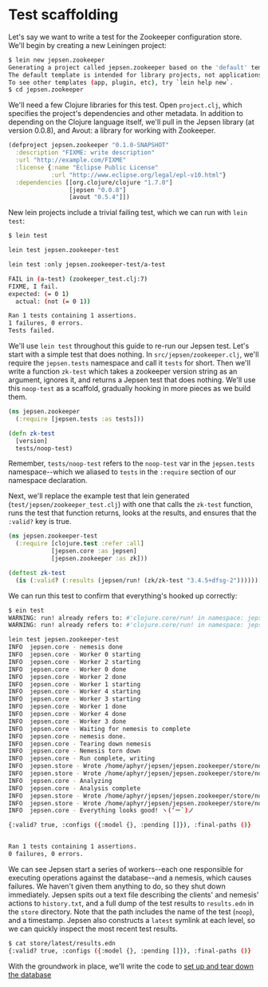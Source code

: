 # Test scaffolding

Let's say we want to write a test for the Zookeeper configuration store. We'll
begin by creating a new Leiningen project:

```bash
$ lein new jepsen.zookeeper
Generating a project called jepsen.zookeeper based on the 'default' template.
The default template is intended for library projects, not applications.
To see other templates (app, plugin, etc), try `lein help new`.
$ cd jepsen.zookeeper
```

We'll need a few Clojure libraries for this test. Open `project.clj`, which
specifies the project's dependencies and other metadata. In addition to
depending on the Clojure language itself, we'll pull in the Jepsen library (at
version 0.0.8), and Avout: a library for working with Zookeeper.

```clj
(defproject jepsen.zookeeper "0.1.0-SNAPSHOT"
  :description "FIXME: write description"
  :url "http://example.com/FIXME"
  :license {:name "Eclipse Public License"
            :url "http://www.eclipse.org/legal/epl-v10.html"}
  :dependencies [[org.clojure/clojure "1.7.0"]
                 [jepsen "0.0.8"]
                 [avout "0.5.4"]])
```

New lein projects include a trivial failing test, which we can run with `lein
test`:

```bash
$ lein test

lein test jepsen.zookeeper-test

lein test :only jepsen.zookeeper-test/a-test

FAIL in (a-test) (zookeeper_test.clj:7)
FIXME, I fail.
expected: (= 0 1)
  actual: (not (= 0 1))

Ran 1 tests containing 1 assertions.
1 failures, 0 errors.
Tests failed.
```

We'll use `lein test` throughout this guide to re-run our Jepsen test. Let's
start with a simple test that does nothing. In `src/jepsen/zookeeper.clj`,
we'll require the `jepsen.tests` namespace and call it `tests` for short. Then
we'll write a function `zk-test` which takes a zookeeper version string as an
argument, ignores it, and returns a Jepsen test that does nothing. We'll use
this `noop-test` as a scaffold, gradually hooking in more pieces as we build
them.

```clj
(ns jepsen.zookeeper
  (:require [jepsen.tests :as tests]))

(defn zk-test
  [version]
  tests/noop-test)
```

Remember, `tests/noop-test` refers to the `noop-test` var in the `jepsen.tests`
namespace--which we aliased to `tests` in the `:require` section of our
namespace declaration.

Next, we'll replace the example test that lein generated
(`test/jepsen/zookeeper_test.clj`) with one that calls the `zk-test` function,
runs the test that function returns, looks at the results, and ensures that the
`:valid?` key is true.

```clj
(ns jepsen.zookeeper-test
  (:require [clojure.test :refer :all]
            [jepsen.core :as jepsen]
            [jepsen.zookeeper :as zk]))

(deftest zk-test
  (is (:valid? (:results (jepsen/run! (zk/zk-test "3.4.5+dfsg-2"))))))
```

We can run this test to confirm that everything's hooked up correctly:

```bash
$ ein test
WARNING: run! already refers to: #'clojure.core/run! in namespace: jepsen.core, being replaced by: #'jepsen.core/run!
WARNING: run! already refers to: #'clojure.core/run! in namespace: jepsen.tests, being replaced by: #'jepsen.core/run!

lein test jepsen.zookeeper-test
INFO  jepsen.core - nemesis done
INFO  jepsen.core - Worker 0 starting
INFO  jepsen.core - Worker 2 starting
INFO  jepsen.core - Worker 0 done
INFO  jepsen.core - Worker 2 done
INFO  jepsen.core - Worker 1 starting
INFO  jepsen.core - Worker 4 starting
INFO  jepsen.core - Worker 3 starting
INFO  jepsen.core - Worker 1 done
INFO  jepsen.core - Worker 4 done
INFO  jepsen.core - Worker 3 done
INFO  jepsen.core - Waiting for nemesis to complete
INFO  jepsen.core - nemesis done.
INFO  jepsen.core - Tearing down nemesis
INFO  jepsen.core - Nemesis torn down
INFO  jepsen.core - Run complete, writing
INFO  jepsen.store - Wrote /home/aphyr/jepsen/jepsen.zookeeper/store/noop/20151231T155934.000-0800/history.txt
INFO  jepsen.store - Wrote /home/aphyr/jepsen/jepsen.zookeeper/store/noop/20151231T155934.000-0800/results.edn
INFO  jepsen.core - Analyzing
INFO  jepsen.core - Analysis complete
INFO  jepsen.store - Wrote /home/aphyr/jepsen/jepsen.zookeeper/store/noop/20151231T155934.000-0800/history.txt
INFO  jepsen.store - Wrote /home/aphyr/jepsen/jepsen.zookeeper/store/noop/20151231T155934.000-0800/results.edn
INFO  jepsen.core - Everything looks good! ヽ(‘ー`)ノ

{:valid? true, :configs ({:model {}, :pending []}), :final-paths ()}


Ran 1 tests containing 1 assertions.
0 failures, 0 errors.
```

We can see Jepsen start a series of workers--each one responsible for executing
operations against the database--and a nemesis, which causes failures. We
haven't given them anything to do, so they shut down immediately. Jepsen spits
out a text file describing the clients' and nemesis' actions to `history.txt`,
and a full dump of the test results to `results.edn` in the `store` directory. Note that the path includes the name of the test (`noop`), and a timestamp. Jepsen also constructs a `latest` symlink at each level, so we can quickly inspect the most recent test results.

```bash
$ cat store/latest/results.edn
{:valid? true, :configs ({:model {}, :pending []}), :final-paths ()}
```

With the groundwork in place, we'll write the code to [set up and tear down the database](/doc/db.md)
